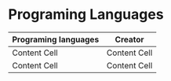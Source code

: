 # Programing Languages #

| Programing languages | Creator |
| -------------------- | ------- |
| Content Cell         | Content Cell   |
| Content Cell         | Content Cell   |
